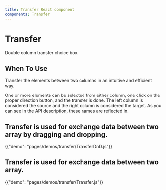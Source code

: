 ```yaml
---
title: Transfer React component
components: Transfer
---
```


# Transfer

<p class="description">Double column transfer choice box.</p>

## When To Use
Transfer the elements between two columns in an intuitive and efficient way.

One or more elements can be selected from either column, one click on the proper direction button, and the transfer is done. The left column is considered the source and the right column is considered the target. As you can see in the API description, these names are reflected in.

## Transfer is used for exchange data between two array by dragging and dropping.

{{"demo": "pages/demos/transfer/TransferDnD.js"}}

## Transfer is used for exchange data between two array.

{{"demo": "pages/demos/transfer/Transfer.js"}}

